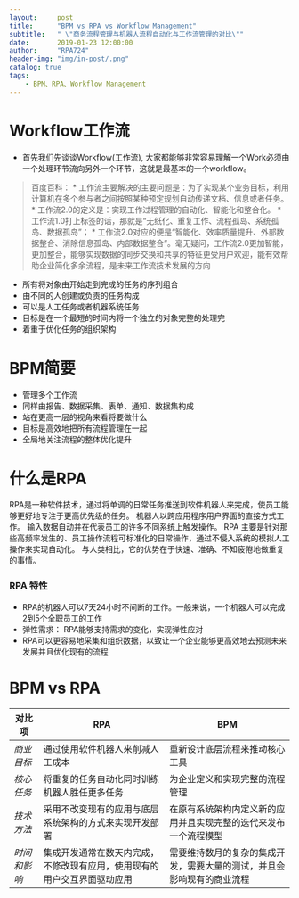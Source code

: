 ```yaml
---
layout:     post
title:      "BPM vs RPA vs Workflow Management"
subtitle:   " \"商务流程管理与机器人流程自动化与工作流管理的对比\""
date:       2019-01-23 12:00:00
author:     "RPA724"
header-img: "img/in-post/.png"
catalog: true
tags:
    - BPM、RPA、Workflow Management
---
```


# Workflow工作流

* 首先我们先谈谈Workflow(工作流), 大家都能够非常容易理解一个Work必须由一个处理环节流向另外一个环节，这就是最基本的一个workflow。

>百度百科： * 工作流主要解决的主要问题是：为了实现某个业务目标，利用计算机在多个参与者之间按照某种预定规划自动传递文档、信息或者任务。
>         * 工作流2.0的定义是：实现工作过程管理的自动化、智能化和整合化。
>         * 工作流1.0打上标签的话，那就是“无纸化、重复工作、流程孤岛、系统孤岛、数据孤岛”；
>         * 工作流2.0对应的便是“智能化、效率质量提升、外部数据整合、消除信息孤岛、内部数据整合”。毫无疑问，工作流2.0更加智能，更加整合，能够实现数据的同步交换和共享的特征更受用户欢迎，能有效帮助企业简化多余流程，是未来工作流技术发展的方向

* 所有将对象由开始走到完成的任务的序列组合
* 由不同的人创建或负责的任务构成
* 可以是人工任务或者机器系统任务
* 目标是在一个最短的时间内将一个独立的对象完整的处理完
* 着重于优化任务的组织架构

# BPM简要
* 管理多个工作流
* 同样由报告、数据采集、表单、通知、数据集构成
* 站在更高一层的视角来看将要做什么
* 目标是高效地把所有流程管理在一起
* 全局地关注流程的整体优化提升


# 什么是RPA
RPA是一种软件技术，通过将单调的日常任务推送到软件机器人来完成，使员工能够更好地专注于更高优先级的任务。 机器人以跨应用程序用户界面的直接方式工作。 输入数据自动并在代表员工的许多不同系统上触发操作。
RPA 主要是针对那些高频率发生的、员工操作流程可标准化的日常操作，通过不侵入系统的模拟人工操作来实现自动化。 与人类相比，它的优势在于快速、准确、不知疲倦地做重复的事情。
### RPA 特性
* RPA的机器人可以7天24小时不间断的工作。一般来说，一个机器人可以完成2到5个全职员工的工作
* 弹性需求： RPA能够支持需求的变化，实现弹性应对
* RPA可以更容易地采集和组织数据，以致让一个企业能够更高效地去预测未来发展并且优化现有的流程


# BPM vs RPA 


| 对比项 | RPA | BPM |
| ------ | ------ | ------ |
| *商业目标* | 通过使用软件机器人来削减人工成本 | 重新设计底层流程来推动核心工具 |
| *核心任务* | 将重复的任务自动化同时训练机器人胜任更多任务 | 为企业定义和实现完整的流程管理 |
| *技术方法* | 采用不改变现有的应用与底层系统架构的方式来实现开发部署 | 在原有系统架构内定义新的应用并且实现完整的迭代来发布一个流程模型 |
| *时间和影响* | 集成开发通常在数天内完成，不修改现有应用，使用现有的用户交互界面驱动应用 | 需要维持数月的复杂的集成开发，需要大量的测试，并且会影响现有的商业流程 |


